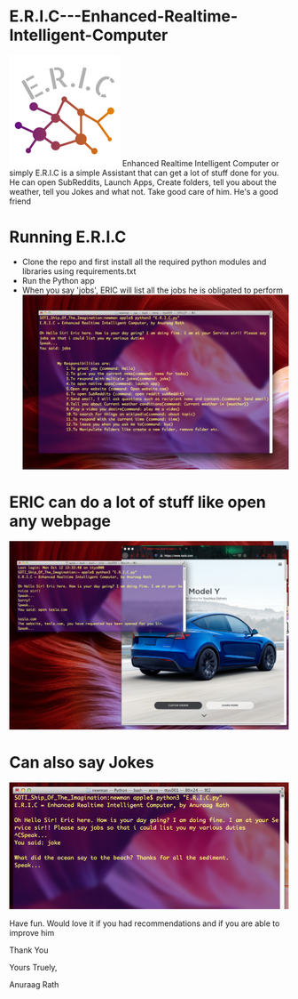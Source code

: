 # E.R.I.C---Enhanced-Realtime-Intelligent-Computer
![Logo](/ERIC.png)
Enhanced Realtime Intelligent Computer or simply E.R.I.C is a simple Assistant that can get a lot of stuff done for you. He can open SubReddits, Launch Apps, Create folders, tell you about the weather, tell you Jokes and what not. Take good care of him. He's a good friend

# Running E.R.I.C
* Clone the repo and first install all the required python modules and libraries using requirements.txt
* Run the Python app
* When you say 'jobs', ERIC will list all the jobs he is obligated to perform
![jobs](/images/jobs.png)

# ERIC can do a lot of stuff like open any webpage
![open](/images/open.png)

# Can also say Jokes
![joke](/images/joke.png)

Have fun. Would love it if you had recommendations and if you are able to improve him

Thank You

Yours Truely,

Anuraag Rath
